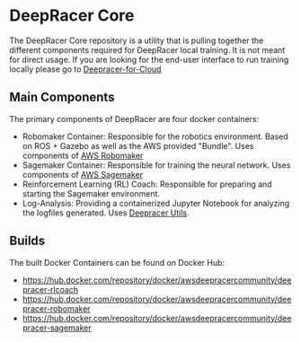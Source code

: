 # DeepRacer Core
The DeepRacer Core repository is a utility that is pulling together the different components required for DeepRacer local training. It is not meant for direct usage. If you are looking for the end-user interface to run training locally please go to [Deepracer-for-Cloud](https://github.com/aws-deepracer-community/deepracer-for-cloud)

## Main Components

The primary components of DeepRacer are four docker containers:
* Robomaker Container: Responsible for the robotics environment. Based on ROS + Gazebo as well as the AWS provided "Bundle". Uses components of [AWS Robomaker](https://aws.amazon.com/robomaker/)
* Sagemaker Container: Responsible for training the neural network. Uses components of [AWS Sagemaker](https://aws.amazon.com/robomaker/)
* Reinforcement Learning (RL) Coach: Responsible for preparing and starting the Sagemaker environment.
* Log-Analysis: Providing a containerized Jupyter Notebook for analyzing the logfiles generated. Uses [Deepracer Utils](https://github.com/aws-deepracer-community/deepracer-utils).

## Builds

The built Docker Containers can be found on Docker Hub: 
* https://hub.docker.com/repository/docker/awsdeepracercommunity/deepracer-rlcoach
* https://hub.docker.com/repository/docker/awsdeepracercommunity/deepracer-robomaker
* https://hub.docker.com/repository/docker/awsdeepracercommunity/deepracer-sagemaker
